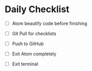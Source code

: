 # Daily Checklist

- [ ] Atom beautify code before finishing

- [ ] Git Pull for checklists

- [ ] Push to GitHub

- [ ] Exit Atom completely

- [ ] Exit terminal

      ​
